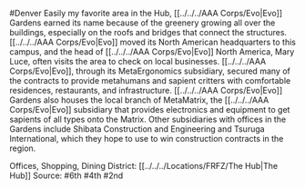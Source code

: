 #Denver 
Easily my favorite area in the Hub, [[../../../AAA Corps/Evo|Evo]] Gardens earned its name because of the greenery growing all over the buildings, especially on the roofs and bridges that connect the structures. [[../../../AAA Corps/Evo|Evo]] moved its North American headquarters to this campus, and the head of [[../../../AAA Corps/Evo|Evo]] North America, Mary Luce, often visits the area to check on local businesses. [[../../../AAA Corps/Evo|Evo]], through its MetaErgonomics subsidiary, secured many of the contracts to provide metahumans and sapient critters with comfortable residences, restaurants, and infrastructure. [[../../../AAA Corps/Evo|Evo]] Gardens also houses the local branch of MetaMatrix, the [[../../../AAA Corps/Evo|Evo]] subsidiary that provides electronics and equipment to get sapients of all types onto the Matrix. Other subsidiaries with offices in the Gardens include Shibata Construction and Engineering and Tsuruga International, which they hope to use to win construction contracts in the region.

Offices, Shopping, Dining
District: [[../../../Locations/FRFZ/The Hub|The Hub]]
Source: #6th #4th #2nd 